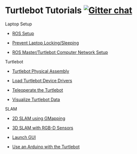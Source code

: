# Turtlebot Tutorials [![Gitter chat](https://badges.gitter.im/gitterHQ/gitter.png)](https://gitter.im/dabit-industries/turtlebot-houston)

Laptop Setup
* [ROS Setup](/Notes/Phase_1/02-Master_Setup.md)

* [Prevent Laptop Locking/Sleeping](/Notes/Phase_1/01b-Turtlebot_Ubuntu_Setup.md)

* [ROS Master/Turtlebot Computer Network Setup](/Notes/Phase_1/02b-Network_Setup.md)

Turtlebot
* [Turtlebot Physical Assembly](/Notes/Phase_1/01-Turtlebot_Setup.md)

* [Load Turtlebot Device Drivers](/Notes/Phase_1/03-Turtlebot_Bringup.md)

* [Teleoperate the Turtlebot](/Notes/Phase_1/04-Turtlebot_Teleop.md)

* [Visualize Turtlebot Data](/Notes/Phase_1/05-Turtlebot_Visualization.md)

SLAM
* [2D SLAM using GMapping](/Notes/Phase_1/06-Gmapping.md)

* [3D SLAM with RGB-D Sensors](/Notes/Phase_1/07-RGB-D_SLAM.md)

* [Launch GUI](/Notes/Phase_1/12-RQT_GUI.md)

* [Use an Arduino with the Turtlebot](/Notes/Phase_1/11-ROS_Arduino.md)
